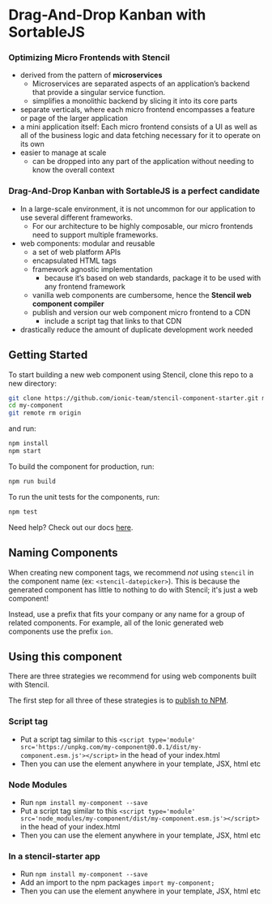 # Drag-And-Drop Kanban with SortableJS

### Optimizing Micro Frontends with Stencil

- derived from the pattern of **microservices**
  - Microservices are separated aspects of an application’s backend that provide a singular service function.
  - simplifies a monolithic backend by slicing it into its core parts
- separate verticals, where each micro frontend encompasses a feature or page of the larger application
- a mini application itself: Each micro frontend consists of a UI as well as all of the business logic and data fetching necessary for it to operate on its own
- easier to manage at scale
  - can be dropped into any part of the application without needing to know the overall context

### Drag-And-Drop Kanban with SortableJS is a perfect candidate

- In a large-scale environment, it is not uncommon for our application to use several different frameworks.
  - For our architecture to be highly composable, our micro frontends need to support multiple frameworks.
- web components: modular and reusable
  - a set of web platform APIs
  - encapsulated HTML tags
  - framework agnostic implementation
    - because it’s based on web standards, package it to be used with any frontend framework
  - vanilla web components are cumbersome, hence the **Stencil web component compiler**
  - publish and version our web component micro frontend to a CDN
    - include a script tag that links to that CDN
- drastically reduce the amount of duplicate development work needed

## Getting Started

To start building a new web component using Stencil, clone this repo to a new directory:

```bash
git clone https://github.com/ionic-team/stencil-component-starter.git my-component
cd my-component
git remote rm origin
```

and run:

```bash
npm install
npm start
```

To build the component for production, run:

```bash
npm run build
```

To run the unit tests for the components, run:

```bash
npm test
```

Need help? Check out our docs [here](https://stenciljs.com/docs/my-first-component).

## Naming Components

When creating new component tags, we recommend _not_ using `stencil` in the component name (ex: `<stencil-datepicker>`). This is because the generated component has little to nothing to do with Stencil; it's just a web component!

Instead, use a prefix that fits your company or any name for a group of related components. For example, all of the Ionic generated web components use the prefix `ion`.

## Using this component

There are three strategies we recommend for using web components built with Stencil.

The first step for all three of these strategies is to [publish to NPM](https://docs.npmjs.com/getting-started/publishing-npm-packages).

### Script tag

- Put a script tag similar to this `<script type='module' src='https://unpkg.com/my-component@0.0.1/dist/my-component.esm.js'></script>` in the head of your index.html
- Then you can use the element anywhere in your template, JSX, html etc

### Node Modules

- Run `npm install my-component --save`
- Put a script tag similar to this `<script type='module' src='node_modules/my-component/dist/my-component.esm.js'></script>` in the head of your index.html
- Then you can use the element anywhere in your template, JSX, html etc

### In a stencil-starter app

- Run `npm install my-component --save`
- Add an import to the npm packages `import my-component;`
- Then you can use the element anywhere in your template, JSX, html etc
